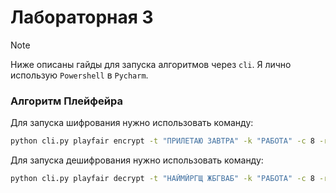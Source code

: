# Лабораторная 3

> [!NOTE]
> Ниже описаны гайды для запуска алгоритмов через `cli`. Я лично использую `Powershell` в `Pycharm`. 

### Алгоритм Плейфейра

Для запуска шифрования нужно использовать команду: 

```bash
python cli.py playfair encrypt -t "ПРИЛЕТАЮ ЗАВТРА" -k "РАБОТА" -c 8 -r 4
```

Для запуска дешифрования нужно использовать команду: 

```bash
python cli.py playfair decrypt -t "НАЙМЙРГЩ ЖБГВАБ" -k "РАБОТА" -c 8 -r 4
```